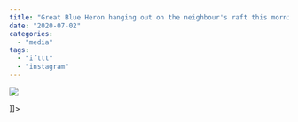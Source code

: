 ```yaml
---
title: "Great Blue Heron hanging out on the neighbour's raft this morning"
date: "2020-07-02"
categories: 
  - "media"
tags: 
  - "ifttt"
  - "instagram"
---
```


![](images/Mathew-Ingram-on-Instagram-“Great-Blue-Heron-hanging-out-on-the-neighbour-s-raft-this-morning”.png)

\]\]>

